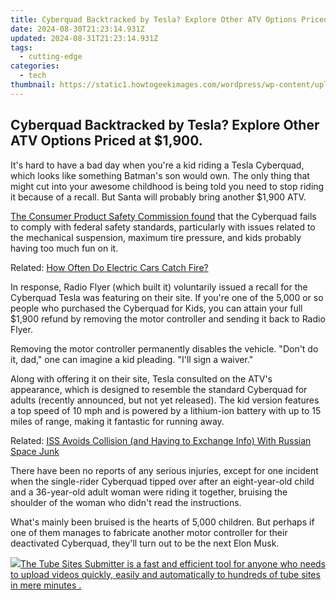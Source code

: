 ```yaml
---
title: Cyberquad Backtracked by Tesla? Explore Other ATV Options Priced at $1,900.
date: 2024-08-30T21:23:14.931Z
updated: 2024-08-31T21:23:14.931Z
tags:
  - cutting-edge
categories:
  - tech
thumbnail: https://static1.howtogeekimages.com/wordpress/wp-content/uploads/2021/12/tesla-kids-quad.jpg
---
```


## Cyberquad Backtracked by Tesla? Explore Other ATV Options Priced at $1,900.

It's hard to have a bad day when you're a kid riding a Tesla Cyberquad, which looks like something Batman's son would own. The only thing that might cut into your awesome childhood is being told you need to stop riding it because of a recall. But Santa will probably bring another $1,900 ATV.

[The Consumer Product Safety Commission found](https://www.cpsc.gov/Recalls/2023/Radio-Flyer-Recalls-Cyberquad-for-Kids-Due-to-Violations-of-Federal-Safety-Standard-for-All-Terrain-Vehicles-ATVs-and-Risk-of-Injury-Sold-Exclusively-Online-by-Tesla?utm%5Fmedium=email&utm%5Fsource=govdelivery) that the Cyberquad fails to comply with federal safety standards, particularly with issues related to the mechanical suspension, maximum tire pressure, and kids probably having too much fun on it.

Related: [How Often Do Electric Cars Catch Fire?](https://screen-video-capture.techidaily.com/new-unified-webcamscreen-capture-strategies-for-2024/) 

 In response, Radio Flyer (which built it) voluntarily issued a recall for the Cyberquad Tesla was featuring on their site. If you're one of the 5,000 or so people who purchased the Cyberquad for Kids, you can attain your full $1,900 refund by removing the motor controller and sending it back to Radio Flyer.

 Removing the motor controller permanently disables the vehicle. "Don't do it, dad," one can imagine a kid pleading. "I'll sign a waiver."

 Along with offering it on their site, Tesla consulted on the ATV's appearance, which is designed to resemble the standard Cyberquad for adults (recently announced, but not yet released). The kid version features a top speed of 10 mph and is powered by a lithium-ion battery with up to 15 miles of range, making it fantastic for running away.

Related: [ISS Avoids Collision (and Having to Exchange Info) With Russian Space Junk](https://www.howtogeek.com/843809/iss-avoids-collision-and-having-to-exchange-info-with-russian-space-junk/) 

 There have been no reports of any serious injuries, except for one incident when the single-rider Cyberquad tipped over after an eight-year-old child and a 36-year-old adult woman were riding it together, bruising the shoulder of the woman who didn't read the instructions.

 What's mainly been bruised is the hearts of 5,000 children. But perhaps if one of them manages to fabricate another motor controller for their deactivated Cyberquad, they'll turn out to be the next Elon Musk.

<ins class="adsbygoogle"
     style="display:block"
     data-ad-format="autorelaxed"
     data-ad-client="ca-pub-7571918770474297"
     data-ad-slot="1223367746"></ins>



<ins class="adsbygoogle"
     style="display:block"
     data-ad-client="ca-pub-7571918770474297"
     data-ad-slot="8358498916"
     data-ad-format="auto"
     data-full-width-responsive="true"></ins>



<!-- affiliate ads begin -->
<a href="https://secure.2checkout.com/order/checkout.php?PRODS=4531356&QTY=1&AFFILIATE=108875&CART=1"><img src="https://secure.avangate.com/images/merchant/8fdd149fcaa7058caccc9c4ad5b0d89a/products/tss-box.JPG" border="0">The Tube Sites Submitter is a fast and efficient tool for anyone who needs to upload videos quickly, easily and automatically to hundreds of tube sites in mere minutes . </a>
<!-- affiliate ads end -->